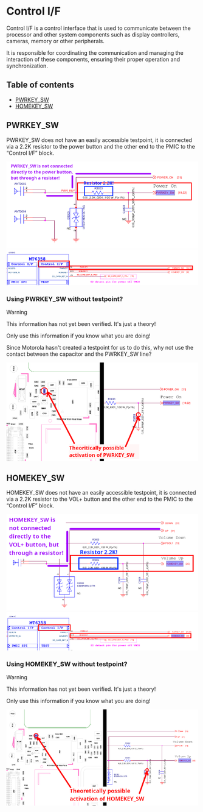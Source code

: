 # Control I/F
Control I/F is a control interface that is used to communicate between the processor and other system components such as display controllers, cameras, memory or other peripherals.

It is responsible for coordinating the communication and managing the interaction of these components, ensuring their proper operation and synchronization.

## Table of contents

- [PWRKEY_SW](#pwrkey_sw)
- [HOMEKEY_SW](#homekey_sw)

## PWRKEY_SW
PWRKEY_SW does not have an easily accessible testpoint, it is connected via a 2.2K resistor to the power button and the other end to the PMIC to the “Control I/F” block.

![image1.PNG](../files/assets/schematic/pwrkey_sw/image1.PNG)
![image2.PNG](../files/assets/schematic/pwrkey_sw/image2.PNG)

### Using PWRKEY_SW without testpoint?
> [!WARNING]
> This information has not yet been verified. It's just a theory!
>
> Only use this information if you know what you are doing!

Since Motorola hasn't created a testpoint for us to do this, why not use the contact between the capacitor and the PWRKEY_SW line?

![image3.PNG](../files/assets/schematic/pwrkey_sw/image3.PNG)

## HOMEKEY_SW
HOMEKEY_SW does not have an easily accessible testpoint, it is connected via a 2.2K resistor to the VOL+ button and the other end to the PMIC to the “Control I/F” block.

![image1.PNG](../files/assets/schematic/homekey_sw/image1.PNG)
![image2.PNG](../files/assets/schematic/homekey_sw/image2.PNG)

### Using HOMEKEY_SW without testpoint?
> [!WARNING]
> This information has not yet been verified. It's just a theory!
>
> Only use this information if you know what you are doing!

![image3.PNG](../files/assets/schematic/homekey_sw/image3.PNG)